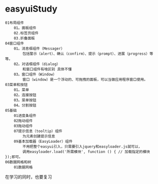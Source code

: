 # easyuiStudy
    01布局组件
        01。面板组件
        02.标签页组件
        03.折叠面板
    04窗口组件
        01。消息框组件（Messager） 
            包括警示（alert）、确认（confirm）、提示（prompt）、进展（progress）等等。
        02。对话框组件（dialog）
            和窗口组件有啥区别 具体不懂
        03。窗口组件（Window） 
            窗口（window）是一个浮动的、可拖拽的面板，可以当做应用程序窗口使用。
    03菜单和按钮
        01。菜单
        02。连接按钮
        03。菜单按钮
        04。分割按钮
    05基础
        01进度条组件
        02拖动组件
        03拖动组件
        07提示信息（tooltip）组件
            为元素创建提示信息
        09基本加载器（EasyLoader）组件
            不用把整个easyui引入，只需要引入jquery和easyloader.js就可以，
            调用easyloader.load('所需模块', function () { // 加载指定的模块 });即可。
    06数据网格和树
        01数据网格


在学习的同时，也要复习
    
